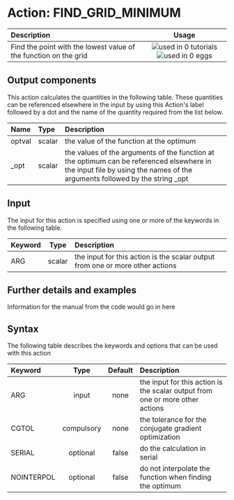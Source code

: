 # Action: FIND_GRID_MINIMUM

| Description    | Usage |
|:--------|:--------:|
| Find the point with the lowest value of the function on the grid | ![used in 0 tutorials](https://img.shields.io/badge/tutorials-0-red.svg)![used in 0 eggs](https://img.shields.io/badge/nest-0-red.svg) | 

## Output components

This action calculates the quantities in the following table.  These quantities can be referenced elsewhere in the input by using this Action's label followed by a dot and the name of the quantity required from the list below.

| Name | Type | Description |
|:-------|:-----|:-------|
| optval | scalar | the value of the function at the optimum | 
| _opt | scalar | the values of the arguments of the function at the optimum can be referenced elsewhere in the input file by using the names of the arguments followed by the string _opt | 


## Input

The input for this action is specified using one or more of the keywords in the following table.

| Keyword |  Type | Description |
|:--------|:------:|:-----------|
| ARG | scalar | the input for this action is the scalar output from one or more other actions |


## Further details and examples 
Information for the manual from the code would go in here 
## Syntax 
The following table describes the keywords and options that can be used with this action 

| Keyword | Type | Default | Description |
|:-------|:----:|:-------:|:-----------|
| ARG | input | none | the input for this action is the scalar output from one or more other actions |
| CGTOL | compulsory | none |  the tolerance for the conjugate gradient optimization |
| SERIAL | optional | false |  do the calculation in serial |
| NOINTERPOL | optional | false |  do not interpolate the function when finding the optimum |
